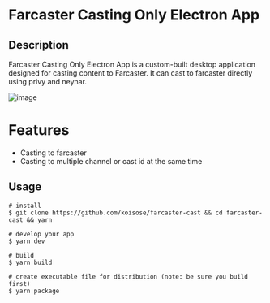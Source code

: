 # Farcaster Casting Only Electron App

## Description

Farcaster Casting Only Electron App is a custom-built desktop application designed for casting content to Farcaster. It can cast to farcaster directly using privy and neynar.

![image](https://github.com/koisose/farcaster-cast/assets/17805677/5b60d018-4b87-4548-a824-7c1e74cb08cc)



# Features

- Casting to farcaster
- Casting to multiple channel or cast id at the same time

## Usage

```
# install
$ git clone https://github.com/koisose/farcaster-cast && cd farcaster-cast && yarn

# develop your app
$ yarn dev

# build
$ yarn build

# create executable file for distribution (note: be sure you build first)
$ yarn package
```

